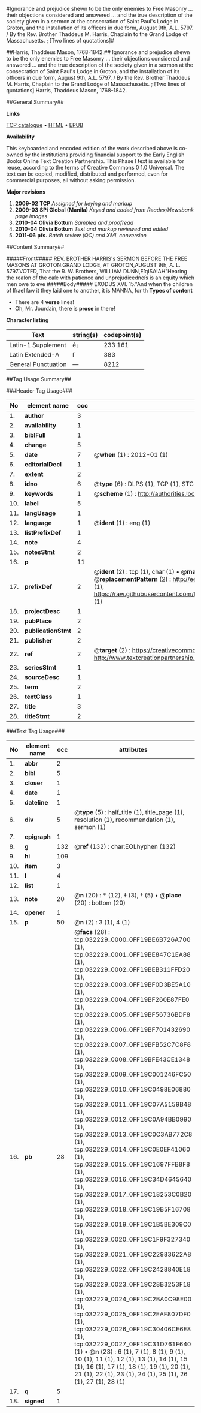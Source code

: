 #Ignorance and prejudice shewn to be the only enemies to Free Masonry ... their objections considered and answered ... and the true description of the society given in a sermon at the consecration of Saint Paul's Lodge in Groton, and the installation of its officers in due form, August 9th, A.L. 5797. / By the Rev. Brother Thaddeus M. Harris, Chaplain to the Grand Lodge of Massachusetts. ; [Two lines of quotations]#

##Harris, Thaddeus Mason, 1768-1842.##
Ignorance and prejudice shewn to be the only enemies to Free Masonry ... their objections considered and answered ... and the true description of the society given in a sermon at the consecration of Saint Paul's Lodge in Groton, and the installation of its officers in due form, August 9th, A.L. 5797. / By the Rev. Brother Thaddeus M. Harris, Chaplain to the Grand Lodge of Massachusetts. ; [Two lines of quotations]
Harris, Thaddeus Mason, 1768-1842.

##General Summary##

**Links**

[TCP catalogue](http://www.ota.ox.ac.uk/tcp/)  • 
[HTML](http://tei.it.ox.ac.uk/tcp/Texts-HTML/free/N24/N24363.html)  • 
[EPUB](http://tei.it.ox.ac.uk/tcp/Texts-EPUB/free/N24/N24363.epub)

**Availability**

This keyboarded and encoded edition of the
	       work described above is co-owned by the institutions
	       providing financial support to the Early English Books
	       Online Text Creation Partnership. This Phase I text is
	       available for reuse, according to the terms of Creative
	       Commons 0 1.0 Universal. The text can be copied,
	       modified, distributed and performed, even for
	       commercial purposes, all without asking permission.

**Major revisions**

1. __2009-02__ __TCP__ *Assigned for keying and markup*
1. __2009-03__ __SPi Global (Manila)__ *Keyed and coded from Readex/Newsbank page images*
1. __2010-04__ __Olivia Bottum__ *Sampled and proofread*
1. __2010-04__ __Olivia Bottum__ *Text and markup reviewed and edited*
1. __2011-06__ __pfs.__ *Batch review (QC) and XML conversion*

##Content Summary##

#####Front#####
REV. BROTHER HARRIS's SERMON BEFORE THE FREE MASONS AT GROTON.GRAND LODGE, AT GROTON,AUGUST 9th, A. L. 5797.VOTED, That the R. W. Brothers, WILLIAM DUNN,EſqISAIAH"Hearing the reaſon of the caſe with patience and unprejudicedneſs is an equity which men owe to eve
#####Body#####
EXODUS XVI. 15."And when the children of Iſrael ſaw it they ſaid one to another, it is MANNA, for th
**Types of content**

  * There are 4 **verse** lines!
  * Oh, Mr. Jourdain, there is **prose** in there!

**Character listing**


|Text|string(s)|codepoint(s)|
|---|---|---|
|Latin-1 Supplement|é¡|233 161|
|Latin Extended-A|ſ|383|
|General Punctuation|—|8212|

##Tag Usage Summary##

###Header Tag Usage###

|No|element name|occ|attributes|
|---|---|---|---|
|1.|__author__|3||
|2.|__availability__|1||
|3.|__biblFull__|1||
|4.|__change__|5||
|5.|__date__|7| @__when__ (1) : 2012-01 (1)|
|6.|__editorialDecl__|1||
|7.|__extent__|2||
|8.|__idno__|6| @__type__ (6) : DLPS (1), TCP (1), STC (1), NOTIS (1), IMAGE-SET (1), EVANS-CITATION (1)|
|9.|__keywords__|1| @__scheme__ (1) : http://authorities.loc.gov/ (1)|
|10.|__label__|5||
|11.|__langUsage__|1||
|12.|__language__|1| @__ident__ (1) : eng (1)|
|13.|__listPrefixDef__|1||
|14.|__note__|4||
|15.|__notesStmt__|2||
|16.|__p__|11||
|17.|__prefixDef__|2| @__ident__ (2) : tcp (1), char (1)  •  @__matchPattern__ (2) : ([0-9\-]+):([0-9IVX]+) (1), (.+) (1)  •  @__replacementPattern__ (2) : http://eebo.chadwyck.com/downloadtiff?vid=$1&page=$2 (1), https://raw.githubusercontent.com/textcreationpartnership/Texts/master/tcpchars.xml#$1 (1)|
|18.|__projectDesc__|1||
|19.|__pubPlace__|2||
|20.|__publicationStmt__|2||
|21.|__publisher__|2||
|22.|__ref__|2| @__target__ (2) : https://creativecommons.org/publicdomain/zero/1.0/ (1), http://www.textcreationpartnership.org/docs/. (1)|
|23.|__seriesStmt__|1||
|24.|__sourceDesc__|1||
|25.|__term__|2||
|26.|__textClass__|1||
|27.|__title__|3||
|28.|__titleStmt__|2||


###Text Tag Usage###

|No|element name|occ|attributes|
|---|---|---|---|
|1.|__abbr__|2||
|2.|__bibl__|5||
|3.|__closer__|1||
|4.|__date__|1||
|5.|__dateline__|1||
|6.|__div__|5| @__type__ (5) : half_title (1), title_page (1), resolution (1), recommendation (1), sermon (1)|
|7.|__epigraph__|1||
|8.|__g__|132| @__ref__ (132) : char:EOLhyphen (132)|
|9.|__hi__|109||
|10.|__item__|3||
|11.|__l__|4||
|12.|__list__|1||
|13.|__note__|20| @__n__ (20) : * (12), ‡ (3), † (5)  •  @__place__ (20) : bottom (20)|
|14.|__opener__|1||
|15.|__p__|50| @__n__ (2) : 3 (1), 4 (1)|
|16.|__pb__|28| @__facs__ (28) : tcp:032229_0000_0FF19BE6B726A700 (1), tcp:032229_0001_0FF19BE847C1EA88 (1), tcp:032229_0002_0FF19BEB311FFD20 (1), tcp:032229_0003_0FF19BF0D3BE5A10 (1), tcp:032229_0004_0FF19BF260E87FE0 (1), tcp:032229_0005_0FF19BF56736BDF8 (1), tcp:032229_0006_0FF19BF701432690 (1), tcp:032229_0007_0FF19BFB52C7C8F8 (1), tcp:032229_0008_0FF19BFE43CE1348 (1), tcp:032229_0009_0FF19C001246FC50 (1), tcp:032229_0010_0FF19C0498E06880 (1), tcp:032229_0011_0FF19C07A5159B48 (1), tcp:032229_0012_0FF19C0A94BB0990 (1), tcp:032229_0013_0FF19C0C3AB772C8 (1), tcp:032229_0014_0FF19C0E0EF41060 (1), tcp:032229_0015_0FF19C1697FFB8F8 (1), tcp:032229_0016_0FF19C34D4645640 (1), tcp:032229_0017_0FF19C18253C0B20 (1), tcp:032229_0018_0FF19C19B5F16708 (1), tcp:032229_0019_0FF19C1B5BE309C0 (1), tcp:032229_0020_0FF19C1F9F327340 (1), tcp:032229_0021_0FF19C22983622A8 (1), tcp:032229_0022_0FF19C2428840E18 (1), tcp:032229_0023_0FF19C28B3253F18 (1), tcp:032229_0024_0FF19C2BA0C98E00 (1), tcp:032229_0025_0FF19C2EAF807DF0 (1), tcp:032229_0026_0FF19C30406CE6E8 (1), tcp:032229_0027_0FF19C31D761F640 (1)  •  @__n__ (23) : 6 (1), 7 (1), 8 (1), 9 (1), 10 (1), 11 (1), 12 (1), 13 (1), 14 (1), 15 (1), 16 (1), 17 (1), 18 (1), 19 (1), 20 (1), 21 (1), 22 (1), 23 (1), 24 (1), 25 (1), 26 (1), 27 (1), 28 (1)|
|17.|__q__|5||
|18.|__signed__|1||
